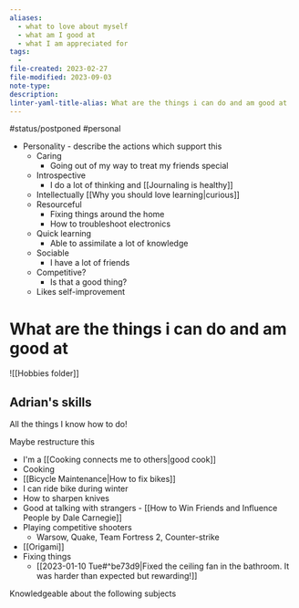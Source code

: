 ```yaml
---
aliases:
  - what to love about myself
  - what am I good at
  - what I am appreciated for
tags:
  - 
file-created: 2023-02-27
file-modified: 2023-09-03
note-type: 
description: 
linter-yaml-title-alias: What are the things i can do and am good at
---
```


#status/postponed  #personal

- Personality - describe the actions which support this
	- Caring
		- Going out of my way to treat my friends special
	- Introspective
		- I do a lot of thinking and [[Journaling is healthy]]
	- Intellectually [[Why you should love learning|curious]]
	- Resourceful
		- Fixing things around the home
		- How to troubleshoot electronics
	- Quick learning
		- Able to assimilate a lot of knowledge
	- Sociable
		- I have a lot of friends
	- Competitive?
		- Is that a good thing?
	- Likes self-improvement

# What are the things i can do and am good at

![[Hobbies folder]]

## Adrian's skills

All the things I know how to do!

Maybe restructure this

- I'm a [[Cooking connects me to others|good cook]]
- Cooking
- [[Bicycle Maintenance|How to fix bikes]]
- I can ride bike during winter
- How to sharpen knives
- Good at talking with strangers - [[How to Win Friends and Influence People by Dale Carnegie]]
- Playing competitive shooters
	- Warsow, Quake, Team Fortress 2, Counter-strike
- [[Origami]]
- Fixing things
	- [[2023-01-10 Tue#^be73d9|Fixed the ceiling fan in the bathroom. It was harder than expected but rewarding!]]

Knowledgeable about the following subjects
